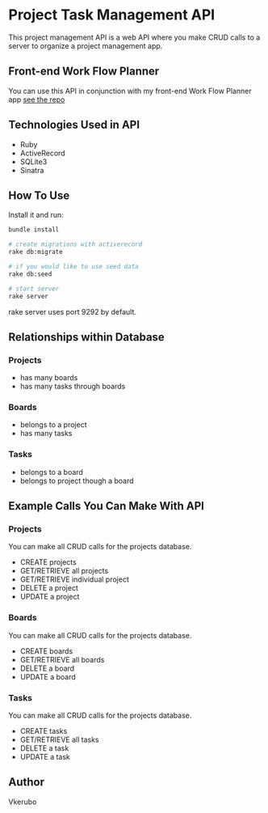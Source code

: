 # Project Task Management API

This project management API is a web API where you make CRUD calls to a server to organize a project management app.

## Front-end Work Flow Planner

You can use this API in conjunction with my front-end Work Flow Planner app [see the repo](https://github.com/Vkerubo/work-flow-planner-frontend)

## Technologies Used in API

- Ruby
- ActiveRecord
- SQLite3
- Sinatra

## How To Use

Install it and run:

```sh
bundle install

# create migrations with activerecord
rake db:migrate

# if you would like to use seed data
rake db:seed

# start server
rake server
```

rake server uses port 9292 by default.

## Relationships within Database

### Projects

- has many boards
- has many tasks through boards

### Boards

- belongs to a project
- has many tasks

### Tasks

- belongs to a board
- belongs to project though a board

## Example Calls You Can Make With API

### Projects

You can make all CRUD calls for the projects database.

- CREATE projects
- GET/RETRIEVE all projects
- GET/RETRIEVE individual project
- DELETE a project
- UPDATE a project

### Boards

You can make all CRUD calls for the projects database.

- CREATE boards
- GET/RETRIEVE all boards
- DELETE a board
- UPDATE a board

### Tasks

You can make all CRUD calls for the projects database.

- CREATE tasks
- GET/RETRIEVE all tasks
- DELETE a task
- UPDATE a task

## Author

Vkerubo
